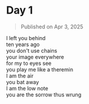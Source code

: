 # Day 1

> Published on Apr 3, 2025

I left you behind  
ten years ago  
you don't use chains  
your image everywhere  
for my to eyes see  
you play me like a theremin  
I am the air  
you bat away  
I am the low note  
you are the sorrow thus wrung
